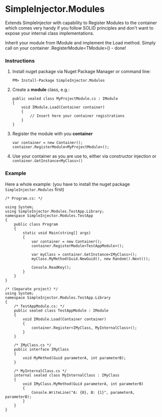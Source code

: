 # SimpleInjector.Modules
Extends SimpleInjector with capability to Register Modules to the container which comes very handy if you follow SOLID principles and don't want to expose your internal class implementations.

Inherit your module from IModule and implement the Load method.
Simply call on your container .RegisterModule&lt;TModule>() - done!

### Instructions
1. Install nuget package via Nuget Package Manager or command line:

    ```
    PM> Install-Package SimpleInjector.Modules
    ```

2. Create a **module** class, e.g.:

    ```
    public sealed class MyProjectModule.cs : IModule
    {
    	void IModule.Load(Container container)
        {
            // Insert here your container registrations
        }
    }
    ```

3. Register the module with you **container**

	```
    var container = new Container();
    container.RegisterModule<MyProjectModule>();
    ```

4. Use your container as you are use to, either via constructor injection or ```container.GetInstance<MyClass>()```


### Example
Here a whole example: (you have to install the nuget package `SimpleInjector.Modules` first)

```
/* Program.cs: */

using System;
using SimpleInjector.Modules.TestApp.Library;
namespace SimpleInjector.Modules.TestApp
{
    public class Program
    {
        static void Main(string[] args)
        {
            var container = new Container();
            container.RegisterModule<TestAppModule>();

            var myClass = container.GetInstance<IMyClass>();
            myClass.MyMethod(Guid.NewGuid(), new Random().Next());

            Console.ReadKey();
        }
    }
}

/* (Separate project) */
using System;
namespace SimpleInjector.Modules.TestApp.Library
{
	/* TestAppModule.cs: */
    public sealed class TestAppModule : IModule
    {
        void IModule.Load(Container container)
        {
            container.Register<IMyClass, MyInternalClass>();
        }
    }

	/* IMyClass.cs */
    public interface IMyClass
    {
        void MyMethod(Guid parameterA, int parameterB);
    }
    
    /* MyInternalClass.cs */
    internal sealed class MyInternalClass : IMyClass
    {
        void IMyClass.MyMethod(Guid parameterA, int parameterB)
        {
            Console.WriteLine("A: {0}, B: {1}", parameterA, parameterB);
        }
    }
}
```
